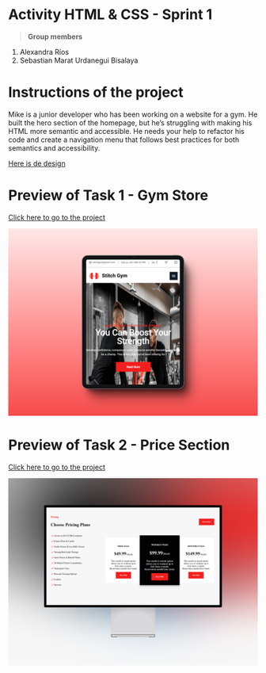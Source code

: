 # Activity HTML & CSS - Sprint 1

> **Group members**
1. Alexandra Ríos
2. Sebastian Marat Urdanegui Bisalaya

# Instructions of the project
Mike is a junior developer who has been working on a website for a gym. He built the hero section of the homepage, but he’s struggling with making his HTML more semantic and accessible. He needs your help to refactor his code and create a navigation menu that follows best practices for both semantics and accessibility.

[Here is de design](https://www.figma.com/design/8tDpPbEXhvzD1UHVJ9dRnu/Hero-36?node-id=1-145&t=wHm1zyFGnYVzfI3t-0)

# Preview of Task 1 - Gym Store

[Click here to go to the project](https://github.com/SebastianUrdaneguiBisalaya/1-activity-html-css-sprint-1/tree/main/HeroSection)

![Task 1 - Price Section](./assets/gym-store.png)



# Preview of Task 2 - Price Section
[Click here to go to the project](https://github.com/SebastianUrdaneguiBisalaya/1-activity-html-css-sprint-1/tree/main/PriceSection-Ult.%20Versi%C3%B3n)

![Task 2 - Price Section](./assets/price-section.png)